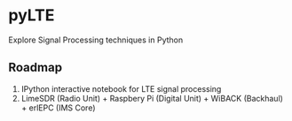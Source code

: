 # pyLTE

Explore Signal Processing techniques in Python

Roadmap
--------
1. IPython interactive notebook for LTE signal processing
2. LimeSDR (Radio Unit) + Raspbery Pi (Digital Unit) + WiBACK (Backhaul) + erlEPC (IMS Core)
